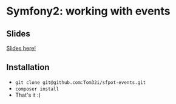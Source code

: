 Symfony2: working with events
=============================

## Slides
[Slides here!](http://tom32i.github.io/sfpot-events)

## Installation
* `git clone git@github.com:Tom32i/sfpot-events.git`
* `composer install`
* That's it :)
